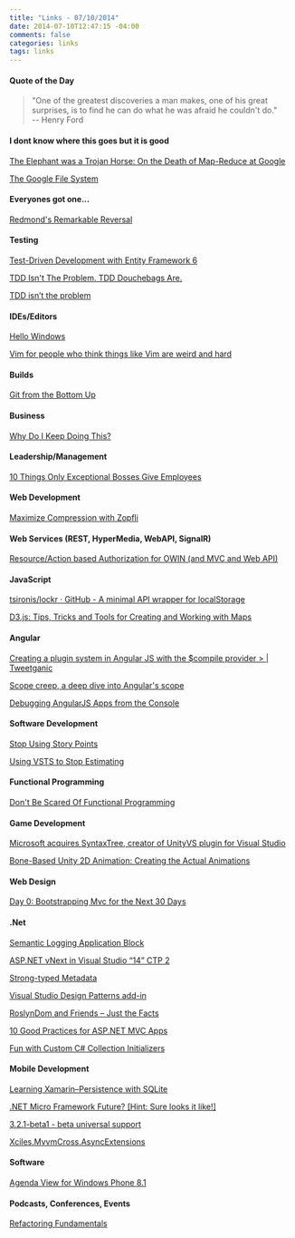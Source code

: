 ```yaml
---
title: "Links - 07/10/2014"
date: 2014-07-10T12:47:15 -04:00
comments: false
categories: links
tags: links
---
```


#### Quote of the Day

<blockquote>"One of the greatest discoveries a man makes, one of his great surprises, is to find he can do what he was afraid he couldn't do."<br>
-- Henry Ford
</blockquote>

#### I dont know where this goes but it is good

[The Elephant was a Trojan Horse: On the Death of Map-Reduce at Google](http://the-paper-trail.org/blog/the-elephant-was-a-trojan-horse-on-the-death-of-map-reduce-at-google/)

[The Google File System](http://www.guidosalvaneschi.com/attachments/papers/2014_An-Empirical-Study-on-Program-Comprehension-with-Reactive-Programming_pdf.pdf)

#### Everyones got one...

[Redmond's Remarkable Reversal](http://www.drdobbs.com/windows/redmonds-remarkable-reversal/240168431?_mc=sm_drd)

#### Testing

[Test-Driven Development with Entity Framework 6](http://visualstudiomagazine.com/articles/2014/06/01/test-driven-development.aspx)

[TDD Isn't The Problem. TDD Douchebags Are.](http://morewally.com/cs/blogs/wallym/archive/2014/06/23/tdd-isn-t-the-problem-tdd-douchebags-are.aspx)

[TDD isn’t the problem](http://www.wesmcclure.com/tdd-isnt-the-problem/)

#### IDEs/Editors

[Hello Windows](http://blog.atom.io/2014/07/09/hello-windows.html)

[Vim for people who think things like Vim are weird and hard](http://csswizardry.com/2014/06/vim-for-people-who-think-things-like-vim-are-weird-and-hard/)

#### Builds

[Git from the Bottom Up](https://jwiegley.github.io/git-from-the-bottom-up/)

#### Business

[Why Do I Keep Doing This?](http://us2.campaign-archive2.com/?u=3972dd7d553357be54dba30dd&id=70f97bbb63)

#### Leadership/Management

[10 Things Only Exceptional Bosses Give Employees](https://www.linkedin.com/today/post/article/20140630120036-20017018-10-things-only-exceptional-bosses-give-employees)

#### Web Development

[Maximize Compression with Zopfli](http://blogs.telerik.com/fiddler/posts/14-07-02/maximize-compression-with-zopfli)

#### Web Services (REST, HyperMedia, WebAPI, SignalR)

[Resource/Action based Authorization for OWIN (and MVC and Web API)](http://leastprivilege.com/2014/06/24/resourceaction-based-authorization-for-owin-and-mvc-and-web-api/?utm_content=buffer924e7&utm_medium=social&utm_source=facebook.com&utm_campaign=buffer)

#### JavaScript

[tsironis/lockr · GitHub - A minimal API wrapper for localStorage](https://github.com/tsironis/lockr)

[D3.js: Tips, Tricks and Tools for Creating and Working with Maps](http://maori.geek.nz/post/tips_tricks_and_tools_for_creating_and_working_with_maps_in_d3_js)

#### Angular

[Creating a plugin system in Angular JS with the $compile provider > | Tweetganic](http://www.tweetganic.com/a/354886?utm_content=bufferb5543&utm_medium=social&utm_source=twitter.com&utm_campaign=buffer)

[Scope creep, a deep dive into Angular's scope](http://jonathancreamer.com/working-with-all-the-different-kinds-of-scopes-in-angular)

[Debugging AngularJS Apps from the Console](http://ionicframework.com/blog/angularjs-console/)

#### Software Development

[Stop Using Story Points](http://www.industriallogic.com/blog/stop-using-story-points/)

[Using VSTS to Stop Estimating](http://www.gervin.com/?p=1547)

#### Functional Programming

[Don't Be Scared Of Functional Programming](http://www.smashingmagazine.com/2014/07/02/dont-be-scared-of-functional-programming)

#### Game Development

[Microsoft acquires SyntaxTree, creator of UnityVS plugin for Visual Studio](http://blogs.msdn.com/b/somasegar/archive/2014/07/02/microsoft-acquires-syntaxtree-creator-of-unityvs-plugin-for-visual-studio.aspx)

[Bone-Based Unity 2D Animation: Creating the Actual Animations](http://gamedevelopment.tutsplus.com/tutorials/bone-based-unity-2d-animation-creating-the-actual-animations--cms-21366)

#### Web Design

[Day 0: Bootstrapping Mvc for the Next 30 Days](http://jameschambers.com/2014/06/day-0-boothstrapping-mvc-for-the-next-30-days/?utm_content=buffer1ad77&utm_medium=social&utm_source=twitter.com&utm_campaign=buffer)

#### .Net

[Semantic Logging Application Block](https://slab.codeplex.com/wikipage?title=SLAB2.0ReleaseNotes)

[ASP.NET vNext in Visual Studio “14” CTP 2](http://blogs.msdn.com/b/webdev/archive/2014/07/08/asp-net-vnext-in-visual-studio-14-ctp-version-14-0-21901-1-dp.aspx)

[Strong-typed Metadata](http://msmvps.com/blogs/kathleen/archive/2014/06/27/strong-typed-metadata.aspx)

[Visual Studio Design Patterns add-in](http://www.codeproject.com/Articles/767200/Visual-Studio-Design-Patterns-add-in)

[RoslynDom and Friends – Just the Facts](http://msmvps.com/blogs/kathleen/archive/2014/06/27/roslyndom-and-friends-just-the-facts.aspx)

[10 Good Practices for ASP.NET MVC Apps](http://www.codemag.com/Article/1405071?utm_source=twitterfeed&utm_medium=twitter)

[Fun with Custom C# Collection Initializers](http://blog.mariusschulz.com/2014/06/26/fun-with-custom-c-collection-initializers)

#### Mobile Development

[Learning Xamarin–Persistence with SQLite](http://jesseliberty.com/2014/06/30/learning-xamarinpersistence-with-sqlite/)

[.NET Micro Framework Future? [Hint: Sure looks it like!]](http://channel9.msdn.com/coding4fun/blog/-NET-Micro-Framework-Future-Hint-Sure-looks-it-like-)

[3.2.1-beta1 - beta universal support](http://slodge.blogspot.co.uk/2014/06/321-beta1-beta-universal-support.html)

[Xciles.MvvmCross.AsyncExtensions](http://www.nuget.org/packages/Xciles.MvvmCross.AsyncExtensions/1.1.0)

#### Software

[Agenda View for Windows Phone 8.1](http://www.interact-sw.co.uk/iangblog/2014/07/09/agenda-view)

#### Podcasts, Conferences, Events

[Refactoring Fundamentals](http://pluralsight.com/training/Courses/TableOfContents/refactoring-fundamentals)

